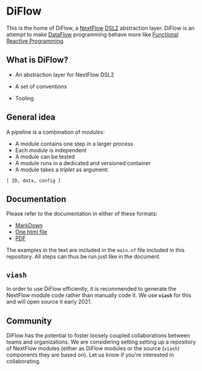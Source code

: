# DiFlow

This is the home of DiFlow, a [NextFlow](https://www.nextflow.io/) [DSL2](https://www.nextflow.io/blog/2020/dsl2-is-here.html) abstraction layer. DiFlow is an attempt to make [DataFlow](https://en.wikipedia.org/wiki/Dataflow_programming) programming behave more like [Functional Reactive Programming](https://blog.danlew.net/2017/07/27/an-introduction-to-functional-reactive-programming/).

## What is DiFlow?

- An abstraction layer for NextFlow DSL2

- A set of conventions

- Tooling


## General idea

A pipeline is a combination of _modules_:

- A module contains one step in a larger process
- Each _module_ is independent
- A module can be tested
- A module runs in a dedicated and versioned container
- A module takes a _triplet_ as argument:

```
[ ID, data, config ]
```

## Documentation

Please refer to the documentation in either of these formats:

- [MarkDown](diflow.md)
- [One html file](diflow.html)
- [PDF](diflow.pdf)

The examples in the text are included in the `main.nf` file included in this repository. All steps can thus be run just like in the document.

## `viash`

In order to use DiFlow efficiently, it is recommended to generate the NextFlow module code rather than manually code it. We use __`viash`__ for this and will open source it early 2021.

## Community

DiFlow has the potential to foster loosely coupled collaborations between teams and organizations. We are considering setting setting up a repository of NextFlow modules (either as DiFlow modules or the source (`viash`) components they are based on). Let us know if you're interested in collaborating.
